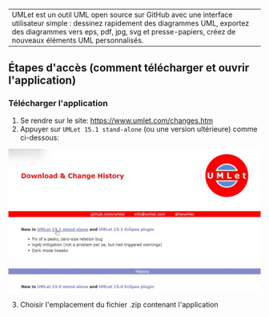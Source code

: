<table width="100%"  style="border:0px solid white; width:100%;>
  <tr>
    <td><img src="https://www.umlet.com/pic/umlet_logo.svg" width="250"></td>
    <td>UMLet est un outil UML open source sur GitHub avec une interface utilisateur simple : dessinez rapidement des diagrammes UML, exportez des diagrammes vers eps, pdf, jpg, svg et presse-papiers, créez de nouveaux éléments UML personnalisés.</td>
    
  </tr>

</table>

<h2>Étapes d'accès (comment télécharger et ouvrir l'application)</h2>


<h3>Télécharger l'application</h3>

1. Se rendre sur le site: https://www.umlet.com/changes.htm
2. Appuyer sur `UMLet 15.1 stand-alone` (ou une version ultérieure) comme ci-dessous:  

![screen_télécharge](./pour_tutos/umlet/umlet_telecharge.png)
  
3. Choisir l'emplacement du fichier .zip contenant l'application

